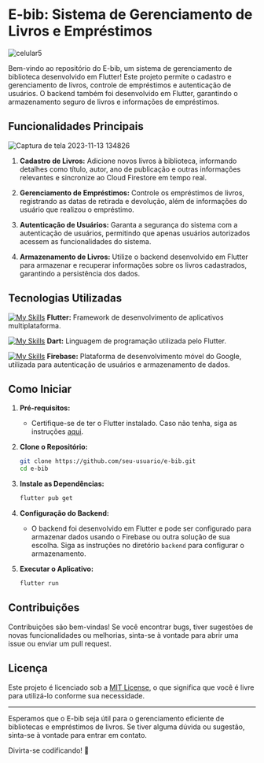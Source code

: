 

# E-bib: Sistema de Gerenciamento de Livros e Empréstimos
![celular5](https://github.com/LenonSampaio/E-BIB/assets/46564907/7f6b379f-b6ae-4122-af7a-939b7dbe6c51)

Bem-vindo ao repositório do E-bib, um sistema de gerenciamento de biblioteca desenvolvido em Flutter! Este projeto permite o cadastro e gerenciamento de livros, controle de empréstimos e autenticação de usuários. O backend também foi desenvolvido em Flutter, garantindo o armazenamento seguro de livros e informações de empréstimos.

## Funcionalidades Principais
![Captura de tela 2023-11-13 134826](https://github.com/LenonSampaio/E-BIB/assets/46564907/28e859da-dbbf-41ef-abf9-32325d9e1d75)
1. **Cadastro de Livros:** Adicione novos livros à biblioteca, informando detalhes como título, autor, ano de publicação e outras informações relevantes e sincronize ao Cloud Firestore em tempo real.

2. **Gerenciamento de Empréstimos:** Controle os empréstimos de livros, registrando as datas de retirada e devolução, além de informações do usuário que realizou o empréstimo.

3. **Autenticação de Usuários:** Garanta a segurança do sistema com a autenticação de usuários, permitindo que apenas usuários autorizados acessem as funcionalidades do sistema.

4. **Armazenamento de Livros:** Utilize o backend desenvolvido em Flutter para armazenar e recuperar informações sobre os livros cadastrados, garantindo a persistência dos dados.

## Tecnologias Utilizadas

[![My Skills](https://skillicons.dev/icons?i=flutter)](https://skillicons.dev) **Flutter:** Framework de desenvolvimento de aplicativos multiplataforma.

[![My Skills](https://skillicons.dev/icons?i=dart)](https://skillicons.dev) **Dart:** Linguagem de programação utilizada pelo Flutter.

[![My Skills](https://skillicons.dev/icons?i=firebase)](https://skillicons.dev) **Firebase:** Plataforma de desenvolvimento móvel do Google, utilizada para autenticação de usuários e armazenamento de dados.

## Como Iniciar

1. **Pré-requisitos:**
   - Certifique-se de ter o Flutter instalado. Caso não tenha, siga as instruções [aqui](https://flutter.dev/docs/get-started/install).

2. **Clone o Repositório:**
   ```bash
   git clone https://github.com/seu-usuario/e-bib.git
   cd e-bib
   ```

3. **Instale as Dependências:**
   ```bash
   flutter pub get
   ```

4. **Configuração do Backend:**
   - O backend foi desenvolvido em Flutter e pode ser configurado para armazenar dados usando o Firebase ou outra solução de sua escolha. Siga as instruções no diretório `backend` para configurar o armazenamento.

5. **Executar o Aplicativo:**
   ```bash
   flutter run
   ```

## Contribuições

Contribuições são bem-vindas! Se você encontrar bugs, tiver sugestões de novas funcionalidades ou melhorias, sinta-se à vontade para abrir uma issue ou enviar um pull request.

## Licença

Este projeto é licenciado sob a [MIT License](LICENSE), o que significa que você é livre para utilizá-lo conforme sua necessidade.

---

Esperamos que o E-bib seja útil para o gerenciamento eficiente de bibliotecas e empréstimos de livros. Se tiver alguma dúvida ou sugestão, sinta-se à vontade para entrar em contato.

Divirta-se codificando! 🚀
